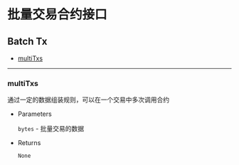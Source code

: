 # 批量交易合约接口

<h2 class="hover-list">Batch Tx</h2>

* [multiTxs](#multiTxs)

* * *

### multiTxs

通过一定的数据组装规则，可以在一个交易中多次调用合约

* Parameters
    
    `bytes` - 批量交易的数据

* Returns
    
    `None`